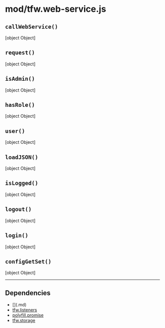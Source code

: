 # mod/tfw.web-service.js
## `callWebService()`

[object Object]

## `request()`

[object Object]

## `isAdmin()`

[object Object]

## `hasRole()`

[object Object]

## `user()`

[object Object]

## `loadJSON()`

[object Object]

## `isLogged()`

[object Object]

## `logout()`

[object Object]

## `login()`

[object Object]

## `configGetSet()`

[object Object]


----

## Dependencies
* [$]($.md)
* [tfw.listeners](tfw.listeners.md)
* [polyfill.promise](polyfill.promise.md)
* [tfw.storage](tfw.storage.md)